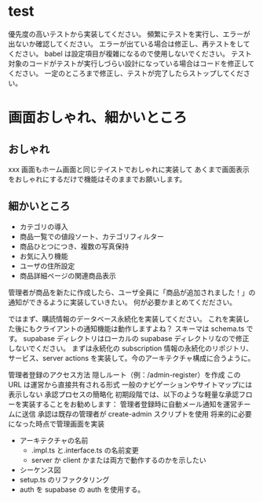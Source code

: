 # test

優先度の高いテストから実装してください。
頻繁にテストを実行し、エラーが出ないか確認してください。
エラーが出ている場合は修正し、再テストをしてください。
babel は設定項目が複雑になるので使用しないでください。
テスト対象のコードがテストが実行しづらい設計になっている場合はコードを修正してください。
一定のところまで修正し、テストが完了したらストップしてください。

# 画面おしゃれ、細かいところ

## おしゃれ

xxx 画面もホーム画面と同じテイストでおしゃれに実装して
あくまで画面表示をおしゃれにするだけで機能はそのままでお願いします。

## 細かいところ

- カテゴリの導入
- 商品一覧での値段ソート、カテゴリフィルター
- 商品ひとつにつき、複数の写真保持
- お気に入り機能
- ユーザの住所設定
- 商品詳細ページの関連商品表示

管理者が商品を新たに作成したら、ユーザ全員に「商品が追加されました！」の通知ができるように実装していきたい。
何が必要かまとめてくだださい。

ではまず、購読情報のデータベース永続化を実装してください。
これを実装した後にもクライアントの通知機能は動作しますよね？
スキーマは schema.ts です。
supabase ディレクトリはローカルの supabase ディレクトリなので修正しないでください。
まずは永続化の subscription 情報の永続化のリポジトリ、サービス、server actions を実装して。今のアーキテクチャ構成に合うように。

管理者登録のアクセス方法
隠しルート（例：/admin-register）を作成
この URL は運営から直接共有される形式
一般のナビゲーションやサイトマップには表示しない
承認プロセスの簡略化
初期段階では、以下のような軽量な承認フローを実装することをお勧めします：
管理者登録時に自動メール通知を運営チームに送信
承認は既存の管理者が create-admin スクリプトを使用
将来的に必要になった時点で管理画面を実装

- アーキテクチャの名前
  - .impl.ts と.interface.ts の名前変更
  - server か client かまたは両方で動作するのかを示したい
- シーケンス図
- setup.ts のリファクタリング
- auth を supabase の auth を使用する。
